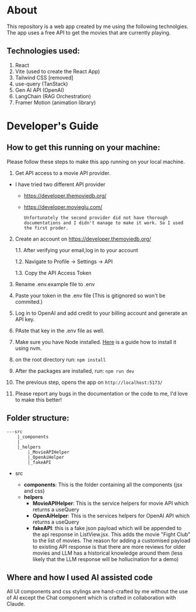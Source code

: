 # About

This repository is a web app created by me using the following technolgies.
The app uses a free API to get the movies that are currently playing.

## Technologies used:

1. React
1. Vite (used to create the React App)
1. Tailwind CSS [removed]
1. use-query (TanStack)
1. Gen AI API (OpenAI)
1. LangChain (RAG Orchestration)
1. Framer Motion (animation library)

# Developer's Guide

## How to get this running on your machine:

Please follow these steps to make this app running on your local machine.

1.  Get API access to a movie API provider.

- I have tried two different API provider

  - https://developer.themoviedb.org/

  - https://developer.movieglu.com/

        Unfortunately the second provider did not have thorough documentations and I didn't manage to make it work. So I used the first proder.

2.  Create an account on https://developer.themoviedb.org/

    1.1. After verifying your email,log in to your account

    1.2. Navigate to Profile -> Settings -> API

    1.3. Copy the API Access Token

1.  Rename .env.example file to .env
1.  Paste your token in the .env file (This is gitignored so won't be commited.)
1.  Log in to OpenAI and add credit to your billing account and generate an API key.
1.  PAste that key in the .env file as well.
1.  Make sure you have Node installed. [Here](https://github.com/nvm-sh/nvm) is a guide how to install it using nvm.
1.  on the root directory run:
    `npm install`
1.  After the packages are installed, run:
    `npm run dev`
1.  The previous step, opens the app on `http://localhost:5173/`
1.  Please report any bugs in the documentation or the code to me, I'd love to make this better!

## Folder structure:

```
---src
    |_components
    |
    |_helpers
        |_MovieAPIHelper
        |_OpenAiHelper
        |_fakeAPI
```

- src

  - **components**: This is the folder containing all the components (jsx and css)
  - **helpers**
    - **MovieAPIHelper**: This is the service helpers for movie API which returns a useQuery
    - **OpenAiHelper**: This is the services helpers for OpenAI API which returns a useQuery
    - **fakeAPI**: this is a fake json payload which will be appended to the api response in ListView.jsx. This adds the movie "Fight Club" to the list of movies. The reason for adding a customised payload to existing API response is that there are more reviews for older movies and LLM has a historical knowledge around them (less likely that the LLM response will be hollucination for a demo)

## Where and how I used AI assisted code

All UI components and css stylings are hand-crafted by me without the use of AI except the Chat component which is crafted in collaboration with Claude.
